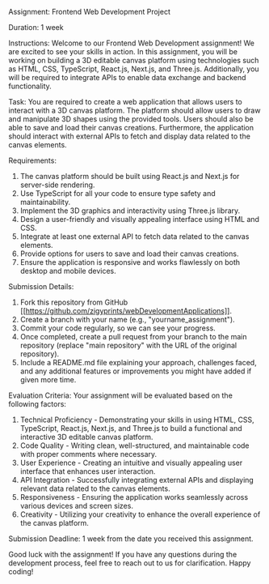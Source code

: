 Assignment: Frontend Web Development Project

Duration: 1 week

Instructions:
Welcome to our Frontend Web Development assignment! We are excited to see your skills in action. In this assignment, you will be working on building a 3D editable canvas platform using technologies such as HTML, CSS, TypeScript, React.js, Next.js, and Three.js. Additionally, you will be required to integrate APIs to enable data exchange and backend functionality.

Task:
You are required to create a web application that allows users to interact with a 3D canvas platform. The platform should allow users to draw and manipulate 3D shapes using the provided tools. Users should also be able to save and load their canvas creations. Furthermore, the application should interact with external APIs to fetch and display data related to the canvas elements.

Requirements:
1. The canvas platform should be built using React.js and Next.js for server-side rendering.
2. Use TypeScript for all your code to ensure type safety and maintainability.
3. Implement the 3D graphics and interactivity using Three.js library.
4. Design a user-friendly and visually appealing interface using HTML and CSS.
5. Integrate at least one external API to fetch data related to the canvas elements.
6. Provide options for users to save and load their canvas creations.
7. Ensure the application is responsive and works flawlessly on both desktop and mobile devices.

Submission Details:
1. Fork this repository from GitHub [[https://github.com/zigyprints/webDevelopmentApplications]].
2. Create a branch with your name (e.g., "yourname_assignment").
3. Commit your code regularly, so we can see your progress.
4. Once completed, create a pull request from your branch to the main repository (replace "main repository" with the URL of the original repository).
5. Include a README.md file explaining your approach, challenges faced, and any additional features or improvements you might have added if given more time.

Evaluation Criteria:
Your assignment will be evaluated based on the following factors:
1. Technical Proficiency - Demonstrating your skills in using HTML, CSS, TypeScript, React.js, Next.js, and Three.js to build a functional and interactive 3D editable canvas platform.
2. Code Quality - Writing clean, well-structured, and maintainable code with proper comments where necessary.
3. User Experience - Creating an intuitive and visually appealing user interface that enhances user interaction.
4. API Integration - Successfully integrating external APIs and displaying relevant data related to the canvas elements.
5. Responsiveness - Ensuring the application works seamlessly across various devices and screen sizes.
6. Creativity - Utilizing your creativity to enhance the overall experience of the canvas platform.

Submission Deadline: 1 week from the date you received this assignment.

Good luck with the assignment! If you have any questions during the development process, feel free to reach out to us for clarification. Happy coding!
